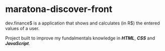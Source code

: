 # maratona-discover-front

dev.finance$ is a application that shows and calculates (in R$) the entered values of a user.  

Project built to improve my fundalmentals knowledge in **_HTML_**, **_CSS_** and **_JavaScript_**.
